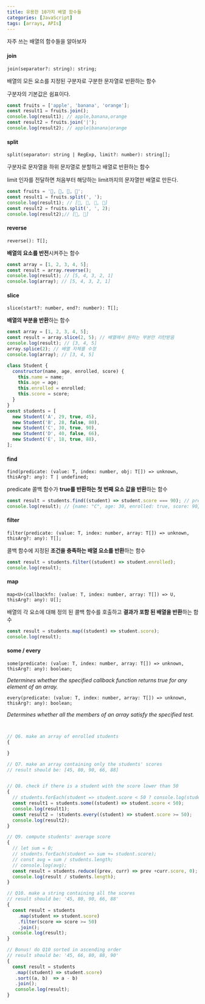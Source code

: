 ```yaml
---
title: 유용한 10가지 배열 함수들
categories: [JavaScript]
tags: [arrays, APIs]
---
```


자주 쓰는 배열의 함수들을 알아보자

#### join

`join(separator?: string): string;`

배열의 모든 요소를 지정된 구분자로 구분한 문자열로 반환하는  함수

구분자의 기본값은 쉼표이다.

```javascript
const fruits = ['apple', 'banana', 'orange'];
const result1 = fruits.join();
console.log(result1); // apple,banana,orange
const result2 = fruits.join('|'); 
console.log(result2); // apple|banana|orange

```



#### split

`split(separator: string | RegExp, limit?: number): string[];`

구분자로 문자열을 하위 문자열로 분할하고 배열로  반환하는 함수

limit 인자를 전달하면 처음부터 해당하는 limit까지의 문자열만 배열로 만든다.

```javascript
const fruits = '🍎, 🥝, 🍌, 🍒';
const result1 = fruits.split(', ');
console.log(result1); // [🍎, 🥝, 🍌, 🍒]
const result2 = fruits.split(', ', 2);
console.log(result2);// [🍎, 🥝]

```



#### reverse

`reverse(): T[];`

**배열의 요소를 반전**시켜주는 함수

```javascript
const array = [1, 2, 3, 4, 5];
const result = array.reverse();
console.log(result); // [5, 4, 3, 2, 1]
console.log(array); // [5, 4, 3, 2, 1]

```



#### slice

`slice(start?: number, end?: number): T[];`

**배열의 부분을 반환**하는 함수

```javascript
const array = [1, 2, 3, 4, 5];
const result = array.slice(2, 5); // 배열에서 원하는 부분만 리턴받음
console.log(result); // [3, 4, 5]
array.splice(2); // 배열 자체를 수정
console.log(array); // [3, 4, 5]

```



```javascript
class Student {
  constructor(name, age, enrolled, score) {
    this.name = name;
    this.age = age;
    this.enrolled = enrolled;
    this.score = score;
  }
}
const students = [
  new Student('A', 29, true, 45),
  new Student('B', 28, false, 80),
  new Student('C', 30, true, 90),
  new Student('D', 40, false, 66),
  new Student('E', 18, true, 88),
];
```



#### find

`find(predicate: (value: T, index: number, obj: T[]) => unknown, thisArg?: any): T | undefined;`

predicate 콜백 함수가 **true를 반환하는 첫 번째 요소 값을 반환**하는 함수

```javascript
const result = students.find((student) => student.score === 90); // predicate(this, value, index, obj) value is S
console.log(result); // {name: "C", age: 30, enrolled: true, score: 90}

```



#### filter

`filter(predicate: (value: T, index: number, array: T[]) => unknown, thisArg?: any): T[];`

콜백 함수에 지정된 **조건을 충족하는 배열  요소를 반환**하는 함수

```javascript
const result = students.filter((student) => student.enrolled);
console.log(result);
```



#### map

`map<U>(callbackfn: (value: T, index: number, array: T[]) => U, thisArg?: any): U[];`

배열의 각 요소에 대해 정의 된 콜백 함수를 호출하고 **결과가 포함 된 배열을 반환**하는 함수

```javascript
const result = students.map((student) => student.score);
console.log(result);
```



#### some / every

`some(predicate: (value: T, index: number, array: T[]) => unknown, thisArg?: any): boolean;`

*Determines whether the specified callback function returns true for any element of an array.*

`every(predicate: (value: T, index: number, array: T[]) => unknown, thisArg?: any): boolean;`

*Determines whether all the members of an array satisfy the specified test.*

```javascript


// Q6. make an array of enrolled students
{

}

// Q7. make an array containing only the students' scores
// result should be: [45, 80, 90, 66, 88]


// Q8. check if there is a student with the score lower than 50
{
  // students.forEach(student => student.score < 50 ? console.log(student.name) : 0);
  const result1 = students.some((student) => student.score < 50);
  console.log(result1);
  const result2 = !students.every((student) => student.score >= 50);
  console.log(result2);
}

// Q9. compute students' average score
{
  // let sum = 0;
  // students.forEach(student => sum += student.score);
  // const avg = sum / students.length;
  // console.log(avg);
  const result = students.reduce((prev, curr) => prev +curr.score, 0);
  console.log(result / students.length);
}

// Q10. make a string containing all the scores
// result should be: '45, 80, 90, 66, 88'
{
  const result = students
    .map(student => student.score)
    .filter(score => score >= 50)
    .join();
  console.log(result);
}

// Bonus! do Q10 sorted in ascending order
// result should be: '45, 66, 80, 88, 90'
{
  const result = students
   .map((student) => student.score)
   .sort((a, b)  => a - b)
   .join();
   console.log(result);
}
```

